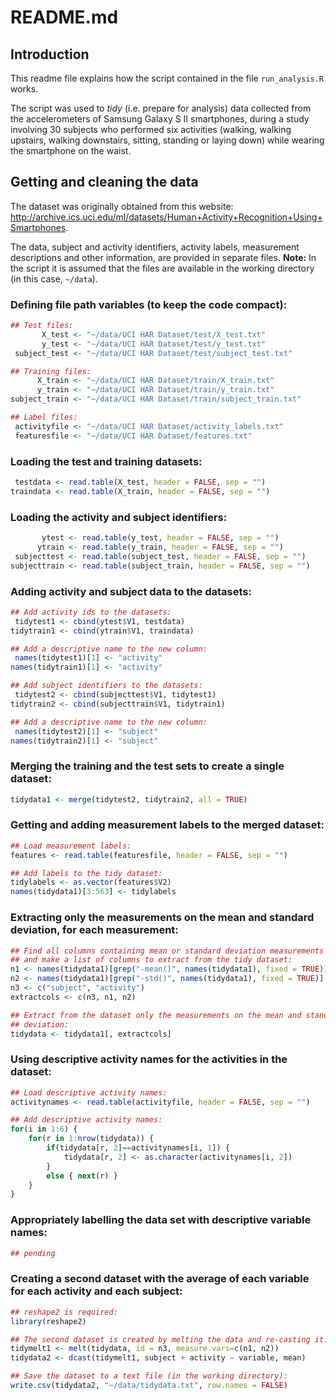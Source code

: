 # README.md

## Introduction
This readme file explains how the script contained in the file `run_analysis.R` works.  

The script was used to *tidy* (i.e. prepare for analysis) data collected from the accelerometers of Samsung Galaxy S II smartphones, during a study involving 30 subjects who performed six activities (walking, walking upstairs, walking downstairs, sitting, standing or laying down) while wearing the smartphone on the waist.  

## Getting and cleaning the data

The dataset was originally obtained from this website: http://archive.ics.uci.edu/ml/datasets/Human+Activity+Recognition+Using+Smartphones.  

The data, subject and activity identifiers, activity labels, measurement descriptions and other information, are provided in separate files. **Note:** In the script it is assumed that the files are available in the working directory (in this case, `~/data`).  

### Defining file path variables (to keep the code compact):

```r
## Test files:
       X_test <- "~/data/UCI HAR Dataset/test/X_test.txt"
       y_test <- "~/data/UCI HAR Dataset/test/y_test.txt"
 subject_test <- "~/data/UCI HAR Dataset/test/subject_test.txt"

## Training files:
      X_train <- "~/data/UCI HAR Dataset/train/X_train.txt"
      y_train <- "~/data/UCI HAR Dataset/train/y_train.txt"
subject_train <- "~/data/UCI HAR Dataset/train/subject_train.txt"

## Label files:
 activityfile <- "~/data/UCI HAR Dataset/activity_labels.txt"
 featuresfile <- "~/data/UCI HAR Dataset/features.txt"
```


### Loading the test and training datasets:

```r
 testdata <- read.table(X_test, header = FALSE, sep = "")
traindata <- read.table(X_train, header = FALSE, sep = "")
```

### Loading the activity and subject identifiers:

```r
       ytest <- read.table(y_test, header = FALSE, sep = "")
      ytrain <- read.table(y_train, header = FALSE, sep = "")
 subjecttest <- read.table(subject_test, header = FALSE, sep = "")
subjecttrain <- read.table(subject_train, header = FALSE, sep = "")
```

### Adding activity and subject data to the datasets:

```r
## Add activity ids to the datasets:
 tidytest1 <- cbind(ytest$V1, testdata)
tidytrain1 <- cbind(ytrain$V1, traindata)

## Add a descriptive name to the new column:
 names(tidytest1)[1] <- "activity"
names(tidytrain1)[1] <- "activity"

## Add subject identifiers to the datasets:
 tidytest2 <- cbind(subjecttest$V1, tidytest1)
tidytrain2 <- cbind(subjecttrain$V1, tidytrain1)

## Add a descriptive name to the new column:
 names(tidytest2)[1] <- "subject"
names(tidytrain2)[1] <- "subject"
```

### Merging the training and the test sets to create a single dataset:

```r
tidydata1 <- merge(tidytest2, tidytrain2, all = TRUE)
```

### Getting and adding measurement labels to the merged dataset:

```r
## Load measurement labels:
features <- read.table(featuresfile, header = FALSE, sep = "")

## Add labels to the tidy dataset:
tidylabels <- as.vector(features$V2)
names(tidydata1)[3:563] <- tidylabels
```

### Extracting only the measurements on the mean and standard deviation, for each measurement:

```r
## Find all columns containing mean or standard deviation measurements
## and make a list of columns to extract from the tidy dataset:
n1 <- names(tidydata1)[grep("-mean()", names(tidydata1), fixed = TRUE)]
n2 <- names(tidydata1)[grep("-std()", names(tidydata1), fixed = TRUE)]
n3 <- c("subject", "activity")
extractcols <- c(n3, n1, n2)

## Extract from the dataset only the measurements on the mean and standard 
## deviation:
tidydata <- tidydata1[, extractcols]
```

### Using descriptive activity names for the activities in the dataset:

```r
## Load descriptive activity names:
activitynames <- read.table(activityfile, header = FALSE, sep = "")

## Add descriptive activity names:
for(i in 1:6) {
    for(r in 1:nrow(tidydata)) {
        if(tidydata[r, 2]==activitynames[i, 1]) {
            tidydata[r, 2] <- as.character(activitynames[i, 2])
        }
        else { next(r) }
    }
}
```

### Appropriately labelling the data set with descriptive variable names:

```r
## pending
```

### Creating a second dataset with the average of each variable for each activity and each subject:

```r
## reshape2 is required:
library(reshape2)

## The second dataset is created by melting the data and re-casting it:
tidymelt1 <- melt(tidydata, id = n3, measure.vars=c(n1, n2))
tidydata2 <- dcast(tidymelt1, subject + activity ~ variable, mean)

## Save the dataset to a text file (in the working directory):
write.csv(tidydata2, "~/data/tidydata.txt", row.names = FALSE)
```

